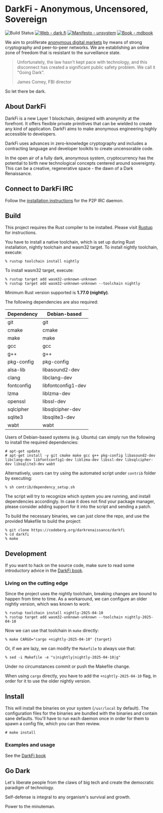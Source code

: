# DarkFi - Anonymous, Uncensored, Sovereign

![Build Status](https://img.shields.io/github/actions/workflow/status/darkrenaissance/darkfi/ci.yml?branch=master&style=flat-square)
[![Web - dark.fi](https://img.shields.io/badge/Web-dark.fi-white?logo=firefox&logoColor=white&style=flat-square)](https://dark.fi)
[![Manifesto - unsystem](https://img.shields.io/badge/Manifesto-unsystem-informational?logo=minutemailer&logoColor=white&style=flat-square)](https://dark.fi/manifesto.html)
[![Book - mdbook](https://img.shields.io/badge/Book-mdbook-orange?logo=gitbook&logoColor=white&style=flat-square)](https://darkrenaissance.github.io/darkfi)

We aim to proliferate [anonymous digital
markets](https://dark.fi/manifesto.html) by means of strong cryptography
and peer-to-peer networks. We are establishing an online zone of freedom
that is resistant to the surveillance state.

> Unfortunately, the law hasn’t kept pace with technology, and this disconnect
> has created a significant public safety problem. We call it "Going Dark".
>
> James Comey, FBI director

So let there be dark.

## About DarkFi

DarkFi is a new Layer 1 blockchain, designed with anonymity at the
forefront. It offers flexible private primitives that can be wielded
to create any kind of application. DarkFi aims to make anonymous
engineering highly accessible to developers.

DarkFi uses advances in zero-knowledge cryptography and includes a
contracting language and developer toolkits to create uncensorable
code.

In the open air of a fully dark, anonymous system, cryptocurrency has
the potential to birth new technological concepts centered around
sovereignty. This can be a creative, regenerative space - the dawn of
a Dark Renaissance.

## Connect to DarkFi IRC

Follow the [installation instructions](https://darkrenaissance.github.io/darkfi/misc/darkirc/darkirc.html#installation)
for the P2P IRC daemon.

## Build

This project requires the Rust compiler to be installed. 
Please visit [Rustup](https://rustup.rs/) for instructions.

You have to install a native toolchain, which is set up during Rust installation,
nightly toolchain and wasm32 target.
To install nightly toolchain, execute:
```shell
% rustup toolchain install nightly
```
To install wasm32 target, execute:
```shell
% rustup target add wasm32-unknown-unknown
% rustup target add wasm32-unknown-unknown --toolchain nightly
```
Minimum Rust version supported is **1.77.0 (nightly)**.

The following dependencies are also required:

|   Dependency   |   Debian-based     |
|----------------|--------------------|
| git            | git                |
| cmake          | cmake              |
| make           | make               |
| gcc            | gcc                |
| g++            | g++                |
| pkg-config     | pkg-config         |
| alsa-lib       | libasound2-dev     |
| clang          | libclang-dev       |
| fontconfig     | libfontconfig1-dev |
| lzma           | liblzma-dev        |
| openssl        | libssl-dev         |
| sqlcipher      | libsqlcipher-dev   |
| sqlite3        | libsqlite3-dev     |
| wabt           | wabt               |

Users of Debian-based systems (e.g. Ubuntu) can simply run the
following to install the required dependencies:

```shell
# apt-get update
# apt-get install -y git cmake make gcc g++ pkg-config libasound2-dev libclang-dev libfontconfig1-dev liblzma-dev libssl-dev libsqlcipher-dev libsqlite3-dev wabt
```

Alternatively, users can try using the automated script under `contrib`
folder by executing:

```shell
% sh contrib/dependency_setup.sh
```

The script will try to recognize which system you are running,
and install dependencies accordingly. In case it does not find your
package manager, please consider adding support for it into the script
and sending a patch.

To build the necessary binaries, we can just clone the repo, and use 
the provided Makefile to build the project:

```shell
% git clone https://codeberg.org/darkrenaissance/darkfi
% cd darkfi
% make
```

## Development

If you want to hack on the source code, make sure to read some
introductory advice in the
[DarkFi book](https://darkrenaissance.github.io/darkfi/dev/dev.html).

### Living on the cutting edge

Since the project uses the nightly toolchain, breaking changes are bound
to happen from time to time. As a workaround, we can configure an older
nightly version, which was known to work:

```shell
% rustup toolchain install nightly-2025-04-10
% rustup target add wasm32-unknown-unknown --toolchain nightly-2025-04-10
```

Now we can use that toolchain in `make` directly:

```shell
% make CARGO="cargo +nightly-2025-04-10" {target}
```

Or, if we are lazy, we can modify the `Makefile` to always use that:

```shell
% sed -i Makefile -e "s|nightly|nightly-2025-04-10|g"
```

Under no circumstances commit or push the Makefile change.

When using `cargo` directly, you have to add the `+nightly-2025-04-10` flag,
in order for it to use the older nightly version.

## Install

This will install the binaries on your system (`/usr/local` by
default). The configuration files for the binaries are bundled with the
binaries and contain sane defaults. You'll have to run each daemon once
in order for them to spawn a config file, which you can then review.

```shell
# make install
```

### Examples and usage

See the [DarkFi book](https://darkrenaissance.github.io/darkfi)

## Go Dark

Let's liberate people from the claws of big tech and create the
democratic paradigm of technology.

Self-defense is integral to any organism's survival and growth.

Power to the minuteman.
